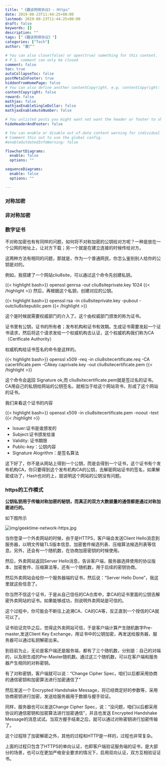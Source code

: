 ```yaml
---
title: "《趣谈网络协议》- Https"
date: 2019-08-23T11:44:25+08:00
lastmod: 2019-08-23T11:44:25+08:00
draft: false
keywords: []
description: ""
tags: ["《趣谈网络协议》"]
categories: ["Tech"]
author: "瞿广"

# You can also close(false) or open(true) something for this content.
# P.S. comment can only be closed
comment: false
toc: true
autoCollapseToc: false
postMetaInFooter: true
hiddenFromHomePage: false
# You can also define another contentCopyright. e.g. contentCopyright: "This is another copyright."
contentCopyright: false
reward: false
mathjax: false
mathjaxEnableSingleDollar: false
mathjaxEnableAutoNumber: false

# You unlisted posts you might want not want the header or footer to show
hideHeaderAndFooter: false

# You can enable or disable out-of-date content warning for individual post.
# Comment this out to use the global config.
#enableOutdatedInfoWarning: false

flowchartDiagrams:
  enable: false
  options: ""

sequenceDiagrams: 
  enable: false
  options: ""

---
```


<!--more-->

### 对称加密

### 非对称加密

### 数字证书
不对称加密也有有同样的问题，如何将不对称加密的公钥给对方呢？一种是放在一个公网的地址上，让对方下载；另一个就是在建立连接的时候传给对方。

这两种方法有相同的问题，那就是，作为一个普通网民，你怎么鉴别别人给你的公钥是对的。

例如，我搭建了一个网站cliu8site，可以通过这个命令先创建私钥。

{{< highlight bash>}}
openssl genrsa -out cliu8siteprivate.key 1024
{{< /highlight >}}
然后，再根据这个私钥，创建对应的公钥。

{{< highlight bash>}}
openssl rsa -in cliu8siteprivate.key -pubout -outcliu8sitepublic.pem
{{< /highlight >}}

这个是时候就需要权威部门的介入了。这个由权威部门颁发的称为证书。

证书里有公钥，证书的所有者；发布机构和证书有效期。生成证书需要发起一个证书请求，然后将这个请求发给一个权威机构去认证，这个权威机构我们称为CA（Certficate Authority）

权威机构给证书签名的命令是这样的。

{{< highlight bash>}}
openssl x509 -req -in cliu8sitecertificate.req -CA cacertificate.pem -CAkey caprivate.key -out cliu8sitecertificate.pem
{{< /highlight >}}

这个命令会返回 Signature ok,而 cliu8sitecertificate.pem就是签过名的证书。CA用自己的私钥给网站的公钥签名，就相当于给这个网站背书，形成了这个网站的证书。

我们来看这个证书的内容

{{< highlight bash>}}
openssl x509 -in cliu8sitecertificate.pem -noout -text 
{{< /highlight >}}

- Issuer:证书是谁颁发的
- Subject:证书颁发给谁
- Validity: 证书期限
- Public-key：公钥内容
- Signature Alogrithm：是签名算法

这下好了，你不是从网站上得到一个公钥，而是会得到一个证书，这个证书有个发布机构CA，你只要得到这个发布机构CA的公钥，去解密网站证书的签名，如果解密成功了，Hash也对的上，就说明这个网站的公钥没有问题。

### https的工作模式

**公钥私钥用于传输对称加密的秘钥，而真正的双方大数据量的通信都是通过对称加密进行的。**

如下图所示

![img/geektime-network-https.jpg](/img/geektime-network-https.jpg)

当你登录一个外卖网站的时候，由于是HTTPS，客户端会发送Client Hello消息到服务器，以明文传输TLS版本信息、加密套件候选列表、压缩算法候选列表等信息。另外，还会有一个随机数，在协商加密密钥的时候使用。

然后，外卖网站返回Server Hello消息，告诉客户端，服务器选择使用的协议版本、加密套件、压缩算法等，还有一个随机数，用于后续的密钥协商。

然后外卖网站会给你一个服务器端的证书，然后说：“Server Hello Done”，我这里就这些信息了。

你当然不信这个证书，于是从自己信任的CA仓库中，拿CA的证书里面的公钥去解密外卖网站的证书。如果能够成功，则说明外卖网站是可信的。

这个过程中，你可能会不断往上追溯CA、CA的CA等，反正直到一个授信的CA就可以了。

证书验证完毕之后，觉得这外卖网站可信，于是客户端计算产生随机数字Pre-master,发送Client Key Exchange，用证书中的公钥加密，再发送给服务器，服务器可以通过私钥解密出来。

到目前为止，无论是客户端还是服务端，都有了三个随机数，分别是：自己的对端的，以及刚生成的Pre-Master随机数。通过这三个随机数，可以在客户端和服务器产生相同的对称密钥。

有了对称密钥，客户端就可以说：“Change Cipher Spec，咱们以后都采用协商的通信密钥和加密算法进行加密通信了”

然后发送一个 Encrypted Handshake Message，将已经商定好的参数等，采用协商密钥进行加密，发送给服务器用于数据与握手验证。

同样，服务器也可以发送Change Cipher Spec，说：“没问题，咱们以后都采用协议的通信密钥和加密算法进行加密通信”，并且也发送 Encrypted Handshake Message的消息试试。当双方握手结束之后，就可以通过对称密钥进行加密传输了。

这个过程除了加密解密之外，其他的过程和HTTP是一样的，过程也非常复杂。

上面的过程只包含了HTTPS的单向认证，也即客户端验证服务端的证书，是大部分的场景，也可以在更加严格安全要求的情况下，启用双向认证，双方互相验证证书。